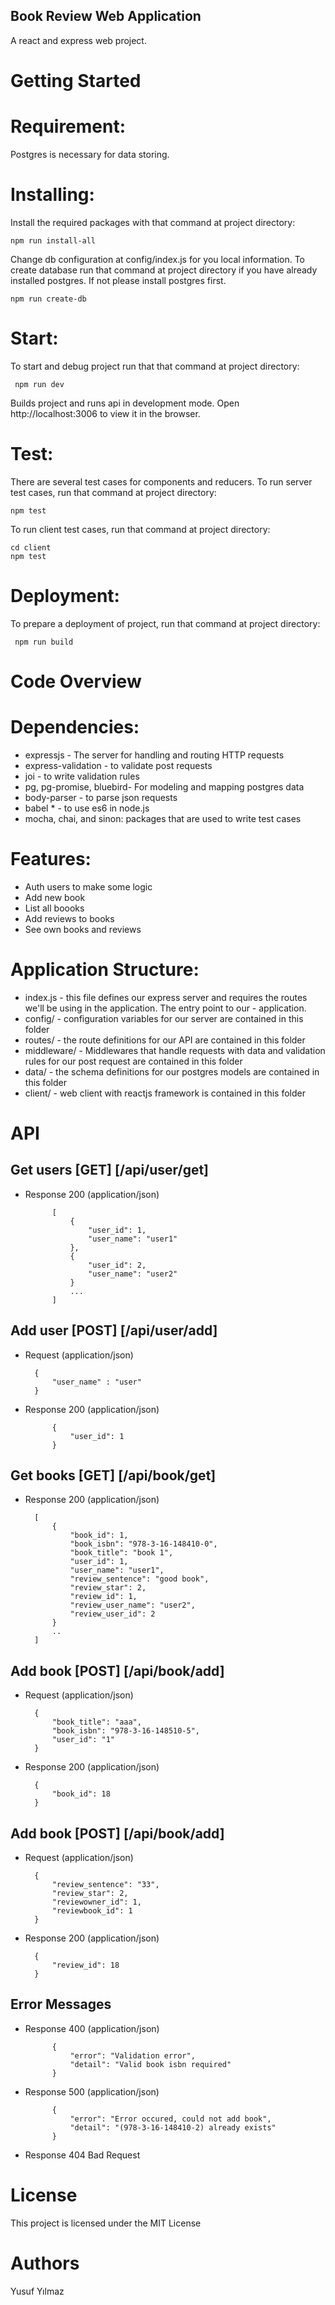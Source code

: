  ## Book Review Web Application

A react and express web  project.

#   Getting Started

#   Requirement:

Postgres is necessary for data storing.

#   Installing:

Install the required packages with that command at project directory:

    npm run install-all 

Change db configuration at config/index.js for you local information. To create database run that command at project directory if you have already installed postgres. If not please install postgres first.

    npm run create-db

#   Start:

To start and debug project run that that command at project directory:

     npm run dev 

Builds project and runs api in development mode. Open http://localhost:3006 to view it in the browser. 

#   Test:

There are several test cases for components and reducers. To run server test cases, run that command at project directory:

    npm test

To run client test cases, run that command at project directory:

    cd client
    npm test

#   Deployment:

To prepare a deployment of project, run that command at project directory:

     npm run build

#   Code Overview

#   Dependencies:

- expressjs - The server for handling and routing HTTP requests
- express-validation - to validate post requests
- joi - to write validation rules 
- pg, pg-promise, bluebird-  For modeling and mapping postgres data 
- body-parser - to parse json requests
- babel * - to use es6 in node.js 
- mocha, chai, and sinon: packages that are used to write test cases                      

#   Features:

- Auth users to make some logic
- Add new book
- List all boooks
- Add reviews to books
- See own books and reviews

#   Application Structure:

- index.js -  this file defines our express server and  requires the routes we'll be using in the application. The entry point to our - application.
- config/ -  configuration variables for our server are contained in this folder
- routes/ -  the route definitions for our API are contained in this folder
- middleware/ - Middlewares that handle requests with data and validation rules for our post request are contained in this folder
- data/ -  the schema definitions for our postgres models are contained in this folder
- client/ - web client with reactjs framework is contained in this folder

#   API


## Get users  [GET] [/api/user/get]

+ Response 200 (application/json)
        
            [
                {
                    "user_id": 1,
                    "user_name": "user1"
                },
                {
                    "user_id": 2,
                    "user_name": "user2"
                }
                ...
            ]

## Add user  [POST] [/api/user/add]

+ Request (application/json)

        {
            "user_name" : "user"
        }

+ Response 200 (application/json)
        
            {
                "user_id": 1
            }


## Get books  [GET] [/api/book/get]

+ Response 200 (application/json)

        [
            {
                "book_id": 1,
                "book_isbn": "978-3-16-148410-0",
                "book_title": "book 1",
                "user_id": 1,
                "user_name": "user1",
                "review_sentence": "good book",
                "review_star": 2,
                "review_id": 1,
                "review_user_name": "user2",
                "review_user_id": 2
            }
            ..
        ]


## Add book  [POST] [/api/book/add]

+ Request (application/json)

        {
            "book_title": "aaa",
            "book_isbn": "978-3-16-148510-5",
            "user_id": "1"
        }

+ Response 200 (application/json)

        {
            "book_id": 18
        }


## Add book  [POST] [/api/book/add]

+ Request (application/json)

        {     
            "review_sentence": "33",
            "review_star": 2,
            "reviewowner_id": 1,
            "reviewbook_id": 1
        }

+ Response 200 (application/json)

        {
            "review_id": 18
        }

## Error Messages

+ Response 400 (application/json)
        
            {
                "error": "Validation error",
                "detail": "Valid book isbn required"
            }

+ Response 500 (application/json)
        
            {
                "error": "Error occured, could not add book",
                "detail": "(‎978-3-16-148410-2) already exists"
            }

+ Response 404 Bad Request


#   License

This project is licensed under the MIT License 

#   Authors

Yusuf Yılmaz
